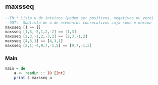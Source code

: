 ## maxsseq
```hs
--IN : Lista u de inteiros (podem ser positivos, negativos ou zero)
--OUT:  Sublista de u de elementos consecutivos cuja soma é máxima
maxsseq [] == []
maxsseq [1,3,-5,1,2,-2] == [1,3]
maxsseq [2,3,-1,2,-3,2] == [2,3,-1,2]
maxsseq [4,3,1] == [4,3,1]
maxsseq [2,1,-4,9,7,-1,5] == [9,7,-1,5]
```


<!--MAIN_BEGIN-->
### Main
```hs
main = do
    a <- readLn :: IO [Int]
    print $ maxsseq a

```
<!--MAIN_END-->

